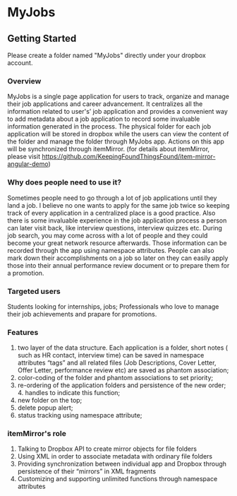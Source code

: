 # MyJobs

## Getting Started
Please create a folder named "MyJobs" directly under your dropbox account.

### Overview

MyJobs is a single page application for users to track, organize and manage their job applications and career advancement. It centralizes all the information related to user's’ job application and provides a convenient way to add metadata about a job application to record some invaluable information generated in the process. The physical folder for each job application will be stored in dropbox while the users can view the content of the folder and manage the folder through MyJobs app. Actions on this app will be synchronized through itemMirror. (for details about itemMirror, please visit https://github.com/KeepingFoundThingsFound/item-mirror-angular-demo)

### Why does people need to use it?
Sometimes people need to go through a lot of job applications until they land a job. I believe no one wants to apply for the same job twice so keeping track of every application in a centralized place is a good practice. 
Also there is some invaluable experience in the job application process a person can later visit back, like interview questions, interview quizzes etc.
During job search, you may come across with a lot of people and they could become your great network resource afterwards. Those information can be recorded through the app using namespace attributes.
People can also mark down their accomplishments on a job so later on they can easily apply those into their annual performance review document or to prepare them for a promotion.


### Targeted users

Students looking for internships, jobs;
Professionals who love to manage their job achievements and prapare for promotions.


### Features
1. two layer of the data structure. Each application is a folder, 
short notes ( such as HR contact, interview time) can be saved in 
namespace attributes “tags” and all related files (Job Descriptions,
Cover Letter, Offer Letter, performance review etc) are saved 
as phantom association; 
2. color-coding of the folder and phantom associations to set priority;
3. re-ordering of the application folders and persistence of the new order; 4. handles to indicate this function;
5. new folder on the top;
6. delete popup alert;
7. status tracking using namespace attribute;

### itemMirror's role
1. Talking to Dropbox API to create mirror objects for file folders
2. Using XML in order to associate metadata with ordinary file folders
3. Providing synchronization between individual app and Dropbox through persistence of their “mirrors” in XML fragments 
4. Customizing and supporting unlimited functions through namespace attributes
